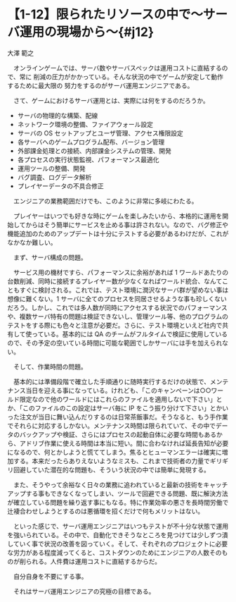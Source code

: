 # 【1-12】限られたリソースの中で～サーバ運用の現場から～{#j12}

<div class="author">大澤 範之</div>

　オンラインゲームでは、サーバ数やサーバスペックは運用コストに直結するので、常に 削減の圧力がかかっている。そんな状況の中でゲームが安定して動作するために最大限の 努力をするのがサーバ運用エンジニアである。

　さて、ゲームにおけるサーバ運用とは、実際には何をするのだろうか。

* サーバの物理的な構築、配線
* ネットワーク環境の整備、ファイアウォール設定
* サーバの OS セットアップとユーザ管理、アクセス権限設定
* 各サーバへのゲームプログラム配布、バージョン管理
* 外部課金処理との接続、内部課金システムの管理、開発
* 各プロセスの実行状態監視、パフォーマンス最適化
* 運用ツールの整備、開発
* バグ調査、ログデータ解析
* プレイヤーデータの不具合修正

　エンジニアの業務範囲だけでも、このように非常に多岐にわたる。

　プレイヤーはいつでも好きな時にゲームを楽しみたいから、本格的に運用を開始してからはそう簡単にサービスを止める事は許されない。なので、バグ修正や機能追加のためのアップデートは十分にテストする必要があるわけだが、これがなかなか難しい。

　まず、サーバ構成の問題。

　サービス用の機材ですら、パフォーマンスに余裕があれば 1 ワールドあたりの台数削減、同時に接続するプレイヤー数が少なくなればワールド統合、なんてこともすぐに検討される。これでは、テスト環境に潤沢なサーバ群が望めない事は想像に難くない。1 サーバに全てのプロセスを同居させるような事も珍しくないだろう。しかし、これでは多人数が同時にアクセスする状況でのパフォーマンスや、複数サーバ特有の問題は検証できないし、管理ツール等、他のプログラムのテストをする際にも色々と注意が必要だ。さらに、テスト環境といえど社内で共有して使っている。基本的には QA のチームがフルタイムで検証に使用しているので、その予定の空いている時間に可能な範囲でしかサーバには手を加えられない。

　そして、作業時間の問題。

　基本的には準備段階で確立した手順通りに随時実行するだけの状態で、メンテナンス当日を迎える事になっている。けれども、「このキャンペーンは○○ワールド限定なので他のワールドにはこれらのファイルを適用しないで下さい」とか、「このファイルのこの設定はサーバ毎に IP をこう振り分けて下さい」とかいった注文が当日に舞い込んだりするのは日常茶飯事だ。そうなると、もう手作業でそれらに対応するしかない。メンテナンス時間は限られていて、その中でデータのバックアップや検証、さらにはプロセスの起動自体に必要な時間もあるから、アドリブ作業に使える時間は本当に短い。間に合わなければ延長告知が必要になるので、何とかしようと慌ててしまう。焦るとヒューマンエラーは確実に増加する。本来だったらありえないようなミスも、これまで技術者の力量でギリギリ回避していた潜在的な問題も、そういう状況の中では簡単に発現する。

　また、そうやって余裕なく日々の業務に追われていると最新の技術をキャッチアップする事もできなくなってしまい、ツールで回避できる問題、既に解決方法が確立している問題を繰り返す事にもなる。特に作業効率の悪さを長時間労働で辻褄合わせしようとするのは悪循環を招くだけで何もメリットはない。

　といった感じで、サーバ運用エンジニアはいつもテストが不十分な状態で運用を強いられている。その中で、自動化できそうなところを見つけては少しずつ潰していく事で状況の改善を図っていく。そして、それぞれのプロジェクトに必要な労力がある程度減ってくると、コストダウンのためにエンジニアの人数そのものが削られる。人件費は運用コストに直結するからだ。

　自分自身を不要にする事。

　それはサーバ運用エンジニアの究極の目標である。
